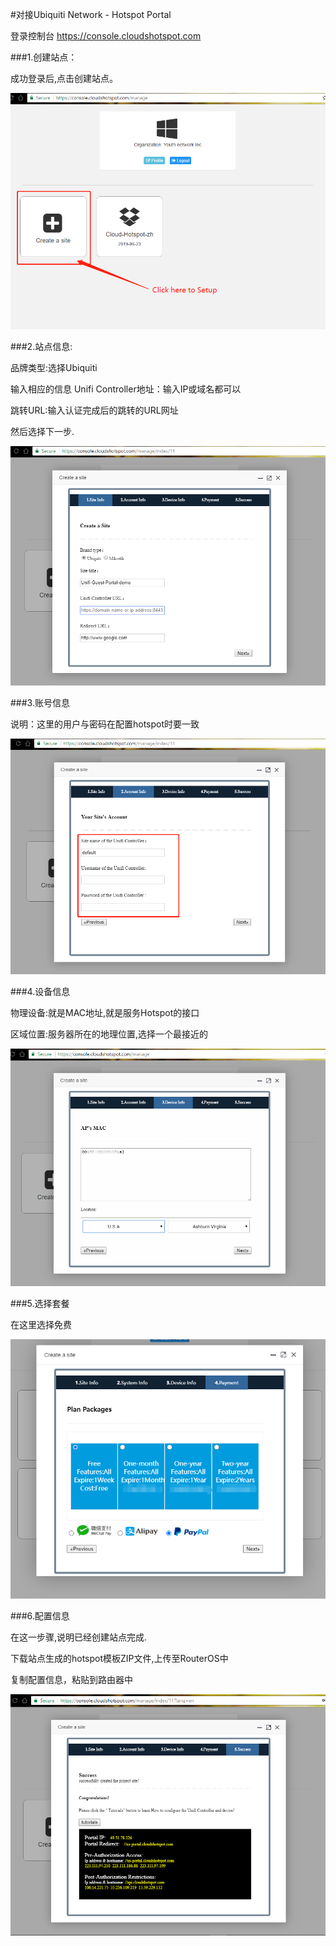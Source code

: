 #对接Ubiquiti Network - Hotspot Portal



登录控制台
https://console.cloudshotspot.com

###1.创建站点：

成功登录后,点击创建站点。

![](../../image/Cloud-hotspot-create-site-en.png)

###2.站点信息:

品牌类型:选择Ubiquiti 

输入相应的信息
Unifi Controller地址：输入IP或域名都可以

跳转URL:输入认证完成后的跳转的URL网址

然后选择下一步.

![](../../image/Cloud-hotspot-unifi-site-information-en.png)

###3.账号信息

说明：这里的用户与密码在配置hotspot时要一致

![](../../image/Cloud-hotspot-unifi-user-information-en.png)

###4.设备信息

物理设备:就是MAC地址,就是服务Hotspot的接口

区域位置:服务器所在的地理位置,选择一个最接近的

![](../../image/Cloud-hotspot-device-information-en.png)

###5.选择套餐

在这里选择免费

![](../../image/Cloud-hotspot-package-plan-en.png)

###6.配置信息

在这一步骤,说明已经创建站点完成. 

下载站点生成的hotspot模板ZIP文件,上传至RouterOS中

复制配置信息，粘贴到路由器中

![](../../image/Cloud-hotspot-unifi-success-en.png)

